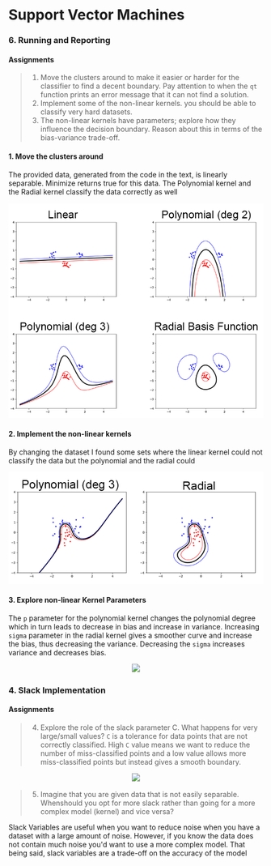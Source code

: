 # Support Vector Machines


### 6. Running and Reporting
#### Assignments
> 1. Move the clusters around to make it easier or harder for the classifier to find a decent boundary. Pay attention to when the `qt` function prints an error message that it can not find a solution.
> 2. Implement some of the non-linear kernels. you should be able to classify very hard datasets.
> 3. The non-linear kernels have parameters; explore how they influence the decision boundary. Reason about this in terms of the bias-variance trade-off.


#### 1. Move the clusters around
The provided data, generated from the code in the text, is linearly separable. Minimize returns true for this data. The Polynomial kernel and the Radial kernel classify the data correctly as well
<p align="center"><img src="https://github.com/sork01/dd2421/blob/master/pic1.png"></p>

#### 2. Implement the non-linear kernels

By changing the dataset I found some sets where the linear kernel could not classify the data but the polynomial and the radial could
<p align="center"><img src="https://github.com/sork01/dd2421/blob/master/pic2.png"></p>

#### 3. Explore non-linear Kernel Parameters
The `p` parameter for the polynomial kernel changes the polynomial degree which in turn leads to decrease in bias and increase in variance. Increasing `sigma` parameter in the radial kernel gives a smoother curve and increase the bias, thus decreasing the variance.
Decreasing the `sigma` increases variance and decreases bias.

<p align="center"><img src="https://github.com/sork01/blob/master/dd2421/pic.gif"></p>

### 4. Slack Implementation
#### Assignments
> 4. Explore the role of the slack parameter C. What happens for very large/small values?
`C` is a tolerance for data points that are not correctly classified. 
High `C` value means we want to reduce the number of miss-classified points and a low value allows more miss-classified points but instead gives a smooth boundary.

<p align="center"><img src="https://github.com/sork01/blob/master/dd2421/c.png"></p>

> 5. Imagine that you are given data that is not easily separable. Whenshould you opt for more slack rather than going for a more complex model (kernel) and vice versa?

Slack Variables are useful when you want to reduce noise when you have a dataset with a large amount of noise.
However, if you know the data does not contain much noise you'd want to use a more complex model. 
That being said, slack variables are a trade-off on the accuracy of the model

